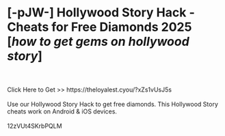 # [-pJW-] Hollywood Story Hack - Cheats for Free Diamonds 2025 [*how to get gems on hollywood story*]
<br>
<br>Click Here to Get >> https://theloyalest.cyou/?xZs1vUsJ5s
<br>
<br>Use our Hollywood Story Hack to get free diamonds. This Hollywood Story cheats work on Android & iOS devices.
<br>
<br>12zVUt4SKrbPQLM

